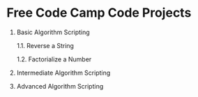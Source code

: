 # Free Code Camp Code Projects

1. Basic Algorithm Scripting

	1.1. Reverse a String
	
	1.2. Factorialize a Number
	
2. Intermediate Algorithm Scripting

3. Advanced Algorithm Scripting
